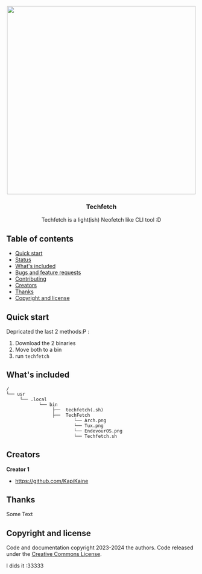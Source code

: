 <p align="center">
    <img src="https://static.vecteezy.com/system/resources/previews/011/786/593/non_2x/pixel-art-settings-button-with-gear-icon-for-8bit-game-on-white-background-vector.jpg" height="500" width="500">
  </a>

  <h3 align="center">Techfetch</h3>

  <p align="center"> Techfetch is a light(ish) Neofetch like CLI tool :D </p>


## Table of contents

- [Quick start](#quick-start)
- [Status](#status)
- [What's included](#whats-included)
- [Bugs and feature requests](#bugs-and-feature-requests)
- [Contributing](#contributing)
- [Creators](#creators)
- [Thanks](#thanks)
- [Copyright and license](#copyright-and-license)


## Quick start

Depricated the last 2 methods:P :
1. Download the 2 binaries
2. Move both to a bin
3. run ```techfetch```
 

## What's included



```
/
└── usr
     └── .local
            └── bin
                 ├──  techfetch(.sh)             
                 ├──  TechFetch
                         └── Arch.png
                         └── Tux.png
                         └── EndevourOS.png
                         └── Techfetch.sh

```
## Creators

**Creator 1**

- <https://github.com/KapiKaine>

## Thanks

Some Text

## Copyright and license

Code and documentation copyright 2023-2024 the authors. Code released under the [Creative Commons License](https://creativecommons.org/licenses/by-nc/4.0/deed.en).

I dids it :33333
